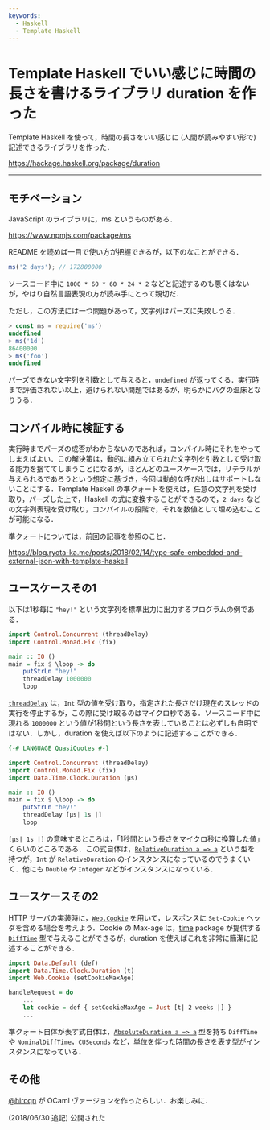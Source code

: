 ```yaml
---
keywords:
  - Haskell
  - Template Haskell
---
```


# Template Haskell でいい感じに時間の長さを書けるライブラリ duration を作った

Template Haskell を使って，時間の長さをいい感じに (人間が読みやすい形で) 記述できるライブラリを作った．

https://hackage.haskell.org/package/duration

[](https://github.com/ryota-ka/duration)

---

## モチベーション

JavaScript のライブラリに，ms というものがある．

https://www.npmjs.com/package/ms

README を読めば一目で使い方が把握できるが，以下のなことができる．

```javascript
ms('2 days'); // 172800000
```

ソースコード中に `1000 * 60 * 60 * 24 * 2` などと記述するのも悪くはないが，やはり自然言語表現の方が読み手にとって親切だ．

ただし，この方法には一つ問題があって，文字列はパーズに失敗しうる．

```javascript
> const ms = require('ms')
undefined
> ms('1d')
86400000
> ms('foo')
undefined
```

パーズできない文字列を引数として与えると，`undefined` が返ってくる．実行時まで評価されない以上，避けられない問題ではあるが，明らかにバグの温床となりうる．

## コンパイル時に検証する

実行時までパーズの成否がわからないのであれば，コンパイル時にそれをやってしまえばよい．この解決策は，動的に組み立てられた文字列を引数として受け取る能力を捨ててしまうことになるが，ほとんどのユースケースでは，リテラルが与えられるであろうという想定に基づき，今回は動的な呼び出しはサポートしないことにする．Template Haskell の準クォートを使えば，任意の文字列を受け取り，パーズした上で，Haskell の式に変換することができるので，`2 days` などの文字列表現を受け取り，コンパイルの段階で，それを数値として埋め込むことが可能になる．

準クォートについては，前回の記事を参照のこと．

https://blog.ryota-ka.me/posts/2018/02/14/type-safe-embedded-and-external-json-with-template-haskell

## ユースケースその1

以下は1秒毎に `"hey!"` という文字列を標準出力に出力するプログラムの例である．

```haskell
import Control.Concurrent (threadDelay)
import Control.Monad.Fix (fix)

main :: IO ()
main = fix $ \loop -> do
    putStrLn "hey!"
    threadDelay 1000000
    loop
```

[`threadDelay`](http://hackage.haskell.org/package/base-4.11.1.0/docs/Control-Concurrent.html#v:threadDelay) は，`Int` 型の値を受け取り，指定された長さだけ現在のスレッドの実行を停止するが，この際に受け取るのはマイクロ秒である．ソースコード中に現れる `1000000` という値が1秒間という長さを表していることは必ずしも自明ではない．しかし，duration を使えば以下のように記述することができる．

```haskell
{-# LANGUAGE QuasiQuotes #-}

import Control.Concurrent (threadDelay)
import Control.Monad.Fix (fix)
import Data.Time.Clock.Duration (µs)

main :: IO ()
main = fix $ \loop -> do
    putStrLn "hey!"
    threadDelay [µs| 1s |]
    loop
```

`[µs| 1s |]` の意味するところは，「1秒間という長さをマイクロ秒に換算した値」くらいのところである．この式自体は，[`RelativeDuration a => a`](http://hackage.haskell.org/package/duration-0.1.0.0/docs/Data-Time-Clock-Duration-Types.html#t:RelativeDuration) という型を持つが，`Int` が `RelativeDuration` のインスタンスになっているのでうまくいく．他にも `Double` や `Integer` などがインスタンスになっている．

## ユースケースその2

HTTP サーバの実装時に，[`Web.Cookie`](http://hackage.haskell.org/package/cookie-0.4.4/docs/Web-Cookie.html) を用いて，レスポンスに `Set-Cookie` ヘッダを含める場合を考えよう．Cookie の Max-age は，[time](https://hackage.haskell.org/package/time) package が提供する [`DiffTime`](https://hackage.haskell.org/package/time-1.9.1/docs/Data-Time-Clock.html#t:DiffTime) 型で与えることができるが，duration を使えばこれを非常に簡潔に記述することができる．

```haskell
import Data.Default (def)
import Data.Time.Clock.Duration (t)
import Web.Cookie (setCookieMaxAge)

handleRequest = do
    ...
    let cookie = def { setCookieMaxAge = Just [t| 2 weeks |] }
    ...
```

準クォート自体が表す式自体は，[`AbsoluteDuration a => a`](https://hackage.haskell.org/package/duration-0.1.0.0/docs/Data-Time-Clock-Duration-Types.html#t:AbsoluteDuration) 型を持ち `DiffTime` や `NominalDiffTime`，`CUSeconds` など，単位を伴った時間の長さを表す型がインスタンスになっている．

## その他

[@hiroqn](https://github.com/hiroqn) が OCaml ヴァージョンを作ったらしい．お楽しみに．

(2018/06/30 追記) 公開された

[](https://qiita.com/hiroqn@github/items/a676040612534fa1b0e6)
